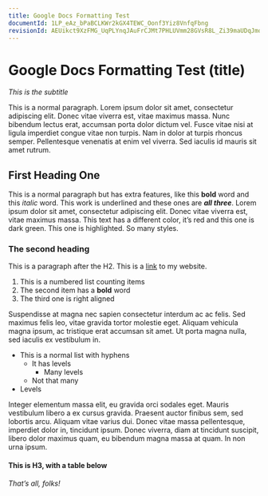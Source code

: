 ```yaml
---
title: Google Docs Formatting Test
documentId: 1LP_eAz_bPaBCLKWr2kGX4TEWC_Oonf3Yiz8VnfqFbng
revisionId: AEUikct9XzFMG_UqPLYnqJAuFrCJMt7PHLUVmm28GVsR8L_Zi39maUDqJmqPuYsZc_eYF7_OqdRya2I_UJyror0
---
```


# Google Docs Formatting Test (title)

_This is the subtitle_

This is a normal paragraph. Lorem ipsum dolor sit amet, consectetur adipiscing elit. Donec vitae viverra est, vitae maximus massa. Nunc bibendum lectus erat, accumsan porta dolor dictum vel. Fusce vitae nisi at ligula imperdiet congue vitae non turpis. Nam in dolor at turpis rhoncus semper. Pellentesque venenatis at enim vel viverra. Sed iaculis id mauris sit amet rutrum.

## First Heading One

This is a normal paragraph but has extra features, like this **bold** word and this _italic_ word. This work is underlined and these ones are **_all three_**. Lorem ipsum dolor sit amet, consectetur adipiscing elit. Donec vitae viverra est, vitae maximus massa. This text has a different color, it’s red and this one is dark green. This one is highlighted. So many styles.

### The second heading

This is a paragraph after the H2. This is a [link](https://anandchowdhary.com) to my website.

1. This is a numbered list counting items
1. The second item has a **bold** word
1. The third one is right aligned

Suspendisse at magna nec sapien consectetur interdum ac ac felis. Sed maximus felis leo, vitae gravida tortor molestie eget. Aliquam vehicula magna ipsum, ac tristique erat accumsan sit amet. Ut porta magna nulla, sed iaculis ex vestibulum in.

- This is a normal list with hyphens
  - It has levels
    - Many levels
  - Not that many
- Levels

Integer elementum massa elit, eu gravida orci sodales eget. Mauris vestibulum libero a ex cursus gravida. Praesent auctor finibus sem, sed lobortis arcu. Aliquam vitae varius dui. Donec vitae massa pellentesque, imperdiet dolor in, tincidunt ipsum. Donec viverra, diam at tincidunt suscipit, libero dolor maximus quam, eu bibendum magna massa at quam. In non urna ipsum.

#### This is H3, with a table below

_That’s all, folks!_


